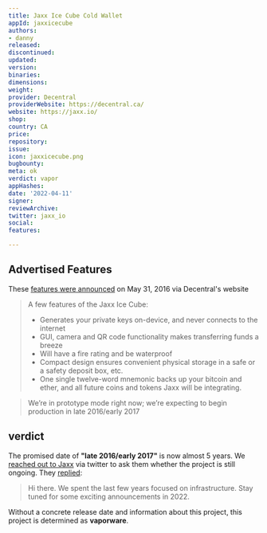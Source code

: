 ```yaml
---
title: Jaxx Ice Cube Cold Wallet
appId: jaxxicecube
authors:
- danny
released: 
discontinued: 
updated: 
version: 
binaries: 
dimensions: 
weight: 
provider: Decentral
providerWebsite: https://decentral.ca/
website: https://jaxx.io/
shop: 
country: CA
price: 
repository: 
issue: 
icon: jaxxicecube.png
bugbounty: 
meta: ok
verdict: vapor
appHashes: 
date: '2022-04-11'
signer: 
reviewArchive: 
twitter: jaxx_io
social: 
features: 

---
```


## Advertised Features

These [features were announced](https://web.archive.org/web/20170608113634/https://decentral.ca/introducing-jaxx-ice-cube/) on May 31, 2016 via Decentral's website

> A few features of the Jaxx Ice Cube:
> 
> - Generates your private keys on-device, and never connects to the internet
> - GUI, camera and QR code functionality makes transferring funds a breeze
> - Will have a fire rating and be waterproof
> - Compact design ensures convenient physical storage in a safe or a safety deposit box, etc.
> - One single twelve-word mnemonic backs up your bitcoin and ether, and all future coins and tokens Jaxx will be integrating.

> We’re in prototype mode right now; we’re expecting to begin production in late 2016/early 2017

## verdict

The promised date of **"late 2016/early 2017"** is now almost 5 years. We [reached out to Jaxx](https://twitter.com/BitcoinWalletz/status/1485819187222450178) via twitter to ask them whether the project is still ongoing. They [replied](https://twitter.com/jaxx_io/status/1489269784898420740): 

> Hi there. We spent the last few years focused on infrastructure. Stay tuned for some exciting announcements in 2022.

Without a concrete release date and information about this project, this project is determined as **vaporware**.